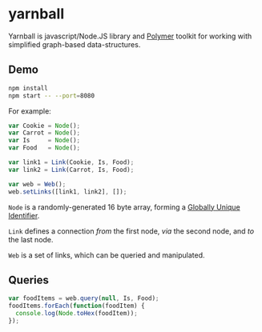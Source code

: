 # yarnball

Yarnball is javascript/Node.JS library and [Polymer](https://www.polymer-project.org) toolkit for working with simplified graph-based data-structures.

## Demo
```bash
npm install
npm start -- --port=8080
```

For example:
```javascript
var Cookie = Node();
var Carrot = Node();
var Is     = Node();
var Food   = Node();

var link1 = Link(Cookie, Is, Food);
var link2 = Link(Carrot, Is, Food);

var web = Web();
web.setLinks([link1, link2], []);
```

```Node``` is a randomly-generated 16 byte array, forming a [Globally Unique Identifier](https://en.wikipedia.org/wiki/Globally_unique_identifier).

```Link``` defines a connection _from_ the first node, _via_ the second node, and _to_ the last node.

```Web``` is a set of links, which can be queried and manipulated.

## Queries

```javascript
var foodItems = web.query(null, Is, Food);
foodItems.forEach(function(foodItem) {
  console.log(Node.toHex(foodItem));
});
```